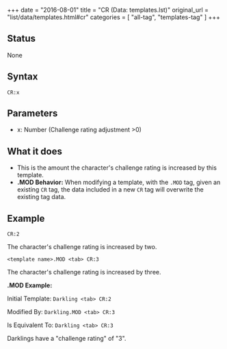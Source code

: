 +++
date = "2016-08-01"
title = "CR (Data: templates.lst)"
original_url = "list/data/templates.html#cr"
categories = [ "all-tag", "templates-tag" ]
+++

## Status

None

## Syntax

`CR:x`

## Parameters

-   x: Number (Challenge rating adjustment &gt;0)



What it does
------------

-   This is the amount the character's challenge rating is increased by
    this template.
-   **.MOD Behavior:** When modifying a template, with the `.MOD` tag,
    given an existing `CR` tag, the data included in a new `CR` tag will
    overwrite the existing tag data.

Example
-------

`CR:2`

The character's challenge rating is increased by two.

`<template name>.MOD <tab> CR:3`

The character's challenge rating is increased by three.

**.MOD Example:**

Initial Template: `Darkling <tab> CR:2`

Modified By: `Darkling.MOD <tab> CR:3`

Is Equivalent To: `Darkling <tab> CR:3`

Darklings have a "challenge rating" of "3".


